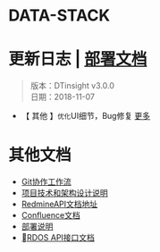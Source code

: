 # DATA-STACK 

# 更新日志 | [部署文档](./Deploy.md)
 > 版本：DTinsight v3.0.0 <br>
 > 日期：2018-11-07

- 【 其他 】`优化`UI细节，Bug修复 [更多](http://redmine.prod.dtstack.cn/projects/dtinsight-v2-12-0/issues)




# 其他文档
- [Git协作工作流](http://git.dtstack.cn/ziv/data-stack-web/wikis/gitflow)
- [项目技术和架构设计说明
](http://git.dtstack.cn/ziv/data-stack-web/wikis/Development)
- [RedmineAPI文档地址](http://redmine.prod.dtstack.cn/projects/rdos)
- [Confluence文档](http://confluence.dev.dtstack.cn/display/RDOS/RD-OS)
- [部署说明](http://git.dtstack.cn/ziv/data-stack-web/wikis/deploy)
- [RDOS API接口文档](http://git.dtstack.cn/dtstack/rdos-docs)


